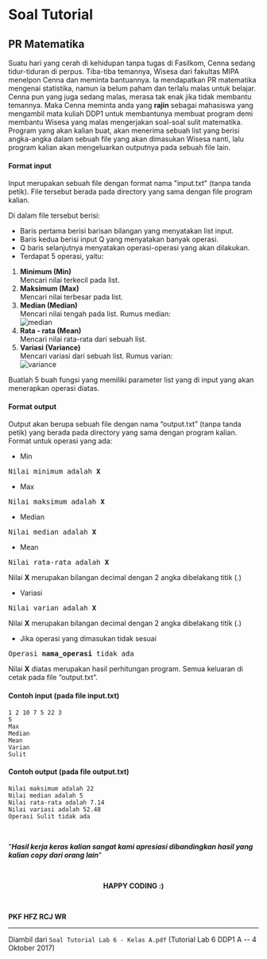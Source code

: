 # Soal Tutorial

## PR Matematika

Suatu hari yang cerah di kehidupan tanpa tugas di Fasilkom, Cenna sedang
tidur-tiduran di perpus. Tiba-tiba temannya, Wisesa dari fakultas MIPA menelpon
Cenna dan meminta bantuannya. Ia mendapatkan PR matematika mengenai statistika,
namun ia belum paham dan terlalu malas untuk belajar. Cenna pun yang juga
sedang malas, merasa tak enak jika tidak membantu temannya. Maka Cenna meminta
anda yang **rajin** sebagai mahasiswa yang mengambil mata kuliah DDP1 untuk
membantunya membuat program demi membantu Wisesa yang malas mengerjakan
soal-soal sulit matematika. Program yang akan kalian buat, akan menerima sebuah
list yang berisi angka-angka dalam sebuah file yang akan dimasukan Wisesa
nanti, lalu program kalian akan mengeluarkan outputnya pada sebuah file lain.

#### Format input

Input merupakan sebuah file dengan format nama "input.txt" (tanpa tanda petik).
File tersebut berada pada directory yang sama dengan file program kalian.

Di dalam file tersebut berisi:

- Baris pertama berisi barisan bilangan yang menyatakan list input.
- Baris kedua berisi input Q yang menyatakan banyak operasi.
- Q baris selanjutnya menyatakan operasi-operasi yang akan dilakukan.
- Terdapat 5 operasi, yaitu:

1. **Minimum (Min)**  
   Mencari nilai terkecil pada list.
2. **Maksimum (Max)**  
   Mencari nilai terbesar pada list.
3. **Median (Median)**  
   Mencari nilai tengah pada list. Rumus median:  
   ![median](../images/lab06_a_01.jpg)
4. **Rata - rata (Mean)**  
   Mencari nilai rata-rata dari sebuah list.
5. **Variasi (Variance)**  
   Mencari variasi dari sebuah list. Rumus varian:  
   ![variance](../images/lab06_a_02.jpg)

Buatlah 5 buah fungsi yang memiliki parameter list yang di input yang akan
menerapkan operasi diatas.

#### Format output

Output akan berupa sebuah file dengan nama “output.txt” (tanpa tanda petik)
yang berada pada directory yang sama dengan program kalian.  
Format untuk operasi yang ada:

- Min

<pre>
Nilai minimum adalah <b>X</b>
</pre>

- Max

<pre>
Nilai maksimum adalah <b>X</b>
</pre>

- Median

<pre>
Nilai median adalah <b>X</b>
</pre>

- Mean

<pre>
Nilai rata-rata adalah <b>X</b>
</pre>

Nilai **X** merupakan bilangan decimal dengan 2 angka dibelakang titik (.)

- Variasi

<pre>
Nilai varian adalah <b>X</b>
</pre>

Nilai **X** merupakan bilangan decimal dengan 2 angka dibelakang titik (.)

- Jika operasi yang dimasukan tidak sesuai

<pre>
Operasi <b>nama_operasi</b> tidak ada
</pre>

Nilai **X** diatas merupakan hasil perhitungan program. Semua keluaran di
cetak pada file “output.txt”.

#### Contoh input (pada file input.txt)

```
1 2 10 7 5 22 3
5
Max
Median
Mean
Varian
Sulit
```

#### Contoh output (pada file output.txt)

```
Nilai maksimum adalah 22
Nilai median adalah 5
Nilai rata-rata adalah 7.14
Nilai variasi adalah 52.48
Operasi Sulit tidak ada
```

<br>

"<b><i>Hasil kerja keras kalian sangat kami apresiasi dibandingkan hasil yang kalian
copy dari orang lain</i></b>"

<br>

<p style="text-align: center;"><strong>HAPPY CODING :)</strong></p>

<br>

**PKF HFZ RCJ WR**

---

Diambil dari `Soal Tutorial Lab 6 - Kelas A.pdf` (Tutorial Lab 6 DDP1 A
\-- 4 Oktober 2017)